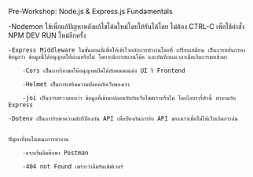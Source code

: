 Pre-Workshop: Node.js & Express.js Fundamentals


  -Nodemon ใช้เพื่อแก้ปัญหาหลังแก้ไขโค้ดใหม่โดยให้รันได้โดย ไม่ต้อง CTRL-C เพื่อใช้คำสั่ง NPM DEV RUN ใหม่อีกครั้ง

	-Express Middleware ในขั้นตอนนี้เพื่อให้เข้าใจหลักการทำงานโดยที่ เปรียบเสมือน เป็นการหลั่นกรองข้อมูลว่า ข้อมูลนี้ได้อนุญาตให้ผ่านหรือไม่ โดยจะมีการสแกนโค้ด และบันทึกผลเวลาเมื่อเกิดการขอเข้ามา
  
		-Cors เป็นการร้องขอให้อนุญาตเปิดให้กับคนตกแต่ง UI รึ Frontend 
    
		-Helmet เป็นการเสริมความปลอดภัยเว็บของเรา
    
		-joi เป็นการตรวจสอบว่า ข้อมูลที่เข้ามาปลอดภัยกับเว็บไซค์เราหรือไม่ โดยไลบรารี่ตัวนี้ ทำงานกับ Express 
  
	-Dotenv เป็นการรักษาความลับรึป้องกัน API เพื่อป้องกันการยิง API ของงเราเพื่อไม่ให้เว็บเกิดการล่ม

  
	ปัญหาที่พบในขณะการทำงาน 
  
		-แรกเริ่มลืมศึกษา Postman
    
		-404 not Found เพราะว่าลืมรันเซิฟเวอร์ 
